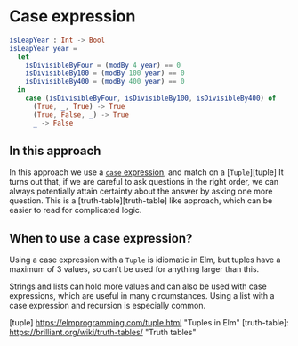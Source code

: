 # Case expression

```elm
isLeapYear : Int -> Bool
isLeapYear year =
  let
    isDivisibleByFour = (modBy 4 year) == 0
    isDivisibleBy100 = (modBy 100 year) == 0
    isDivisibleBy400 = (modBy 400 year) == 0
  in
    case (isDivisibleByFour, isDivisibleBy100, isDivisibleBy400) of
      (True, _, True) -> True
      (True, False, _) -> True
      _ -> False
```

## In this approach

In this approach we use a [`case` expression][case-expression], and match on a [`Tuple`][tuple]
It turns out that, if we are careful to ask questions in the right order, we can always potentially attain certainty about the answer by asking one more question.
This is a [truth-table][truth-table] like approach, which can be easier to read for complicated logic.

## When to use a case expression?

Using a case expression with a `Tuple` is idiomatic in Elm, but tuples have a maximum of 3 values, so can't be used for anything larger than this.

Strings and lists can hold more values and can also be used with case expressions, which are useful in many circumstances.
Using a list with a case expression and recursion is especially common.

[case-expression]:
  https://elmprogramming.com/case-expression.html
  "case expressions in Elm"
[tuple]
  https://elmprogramming.com/tuple.html
  "Tuples in Elm"
[truth-table]:
  https://brilliant.org/wiki/truth-tables/
  "Truth tables"

